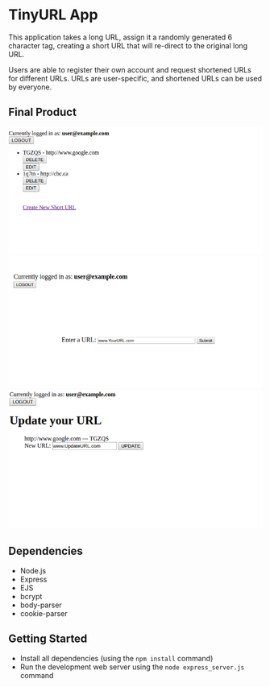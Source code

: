 # TinyURL App 

This application takes a long URL, assign it a randomly generated 6 character tag, creating a short URL that will re-direct to the original long URL. 

Users are able to register their own account and request shortened URLs for different URLs. URLs are user-specific, and shortened URLs can be used by everyone. 

## Final Product 
!["Screenshot of user-specific URL list](https://github.com/grantran/tinyApp/blob/master/docs/url-list.png)
!["Screenshot of the page to add a new URL](https://github.com/grantran/tinyApp/blob/master/docs/new-url.png)
!["Screenshot of updating an exisiting URL](https://github.com/grantran/tinyApp/blob/master/docs/update-url.png)

## Dependencies 

- Node.js
- Express 
- EJS
- bcrypt 
- body-parser
- cookie-parser

## Getting Started 

- Install all dependencies (using the `npm install` command)
- Run the development web server using the `node express_server.js` command 
